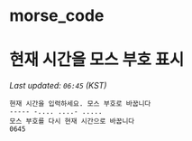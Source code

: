 # morse_code
# 현재 시간을 모스 부호 표시
<!-- MORSE_TIME_START -->
_Last updated: `06:45` (KST)_

```
현재 시간을 입력하세요. 모스 부호로 바꿉니다
----- -.... ....- .....
모스 부호를 다시 현재 시간으로 바꿉니다
0645
```
<!-- MORSE_TIME_END -->
